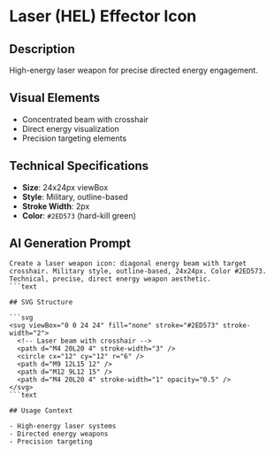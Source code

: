 # Laser (HEL) Effector Icon

## Description

High-energy laser weapon for precise directed energy engagement.

## Visual Elements

- Concentrated beam with crosshair
- Direct energy visualization
- Precision targeting elements

## Technical Specifications

- **Size**: 24x24px viewBox
- **Style**: Military, outline-based
- **Stroke Width**: 2px
- **Color**: `#2ED573` (hard-kill green)

## AI Generation Prompt

```text
Create a laser weapon icon: diagonal energy beam with target crosshair. Military style, outline-based, 24x24px. Color #2ED573. Technical, precise, direct energy weapon aesthetic.
```text

## SVG Structure

```svg
<svg viewBox="0 0 24 24" fill="none" stroke="#2ED573" stroke-width="2">
  <!-- Laser beam with crosshair -->
  <path d="M4 20L20 4" stroke-width="3" />
  <circle cx="12" cy="12" r="6" />
  <path d="M9 12L15 12" />
  <path d="M12 9L12 15" />
  <path d="M4 20L20 4" stroke-width="1" opacity="0.5" />
</svg>
```text

## Usage Context

- High-energy laser systems
- Directed energy weapons
- Precision targeting
